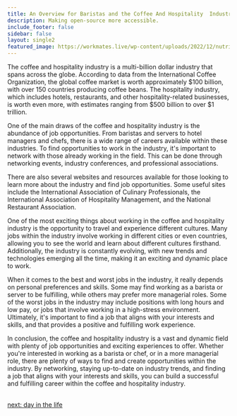 ```yaml
---
title: An Overview for Baristas and the Coffee And Hospitality  Industry
description: Making open-source more accessible.
include_footer: false
sidebar: false
layout: single2
featured_image: https://workmates.live/wp-content/uploads/2022/12/nutritionist-5-scaled.jpg
---
```


<p>
The coffee and hospitality industry is a multi-billion dollar industry that spans across the globe. According to data from the International Coffee Organization, the global coffee market is worth approximately $100 billion, with over 150 countries producing coffee beans. The hospitality industry, which includes hotels, restaurants, and other hospitality-related businesses, is worth even more, with estimates ranging from $500 billion to over $1 trillion.

One of the main draws of the coffee and hospitality industry is the abundance of job opportunities. From baristas and servers to hotel managers and chefs, there is a wide range of careers available within these industries. To find opportunities to work in the industry, it's important to network with those already working in the field. This can be done through networking events, industry conferences, and professional associations.

There are also several websites and resources available for those looking to learn more about the industry and find job opportunities. Some useful sites include the International Association of Culinary Professionals, the International Association of Hospitality Management, and the National Restaurant Association.

One of the most exciting things about working in the coffee and hospitality industry is the opportunity to travel and experience different cultures. Many jobs within the industry involve working in different cities or even countries, allowing you to see the world and learn about different cultures firsthand. Additionally, the industry is constantly evolving, with new trends and technologies emerging all the time, making it an exciting and dynamic place to work.

When it comes to the best and worst jobs in the industry, it really depends on personal preferences and skills. Some may find working as a barista or server to be fulfilling, while others may prefer more managerial roles. Some of the worst jobs in the industry may include positions with long hours and low pay, or jobs that involve working in a high-stress environment. Ultimately, it's important to find a job that aligns with your interests and skills, and that provides a positive and fulfilling work experience.

In conclusion, the coffee and hospitality industry is a vast and dynamic field with plenty of job opportunities and exciting experiences to offer. Whether you're interested in working as a barista or chef, or in a more managerial role, there are plenty of ways to find and create opportunities within the industry. By networking, staying up-to-date on industry trends, and finding a job that aligns with your interests and skills, you can build a successful and fulfilling career within the coffee and hospitality industry.

<br>
<a href="https://workdojos.com/baristas/day-in-the-life">next: day in the life</a>
</p>